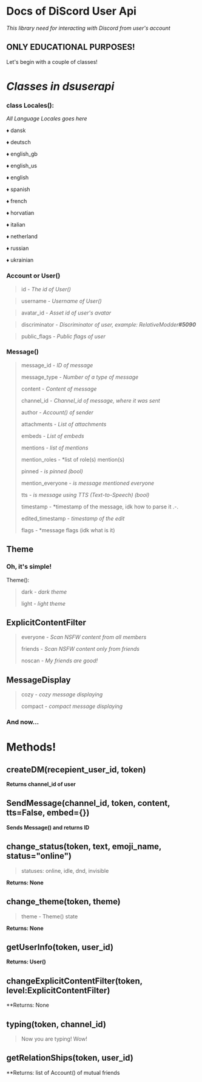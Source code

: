 # Docs of DiScord User Api

*This library need for interacting with Discord from user's account*

## ONLY EDUCATIONAL PURPOSES!

Let's begin with a couple of classes!


# *Classes in dsuserapi*


### class Locales():

_All Language Locales goes here_

♦ dansk

♦ deutsch

♦ english_gb

♦ english_us

♦ english

♦ spanish

♦ french

♦ horvatian

♦ italian

♦ netherland

♦ russian

♦ ukrainian


### Account or User()

>  id - *The id of User()*
  
>  username - *Username of User()*
  
>  avatar_id - *Asset id of user's avatar*
  
>  discriminator - *Discriminator of user, example: RelativeModder<b>#5090</b>*
  
>  public_flags - *Public flags of user*

### Message()

> message_id - *ID of message*
> 
> message_type - *Number of a type of message*
> 
> content - *Content of message*
> 
> channel_id - *Channel_id of message, where it was sent*
> 
> author - *Account() of sender*
> 
> attachments - *List of attachments*
> 
> embeds - *List of embeds*
> 
> mentions - *list of mentions*
> 
> mention_roles - *list of role(s) mention(s)
> 
> pinned - *is pinned (bool)*
> 
> mention_everyone - *is message mentioned everyone*
> 
> tts - *is message using TTS (Text-to-Speech) (bool)*
> 
> timestamp - *timestamp of the message, idk how to parse it .-.
> 
> edited_timestamp - *timestamp of the edit*
> 
> flags - *message flags (idk what is it)


## Theme

### Oh, it's simple!

Theme():

>dark - *dark theme*
>
>light - *light theme*
>


## ExplicitContentFilter

>everyone - *Scan NSFW content from all members*
>
>friends - *Scan NSFW content only from friends*
>
>noscan - *My friends are good!*
>

## MessageDisplay

>cozy - *cozy message displaying*
>
>compact - *compact message displaying*
>

### And now...

# Methods!

## createDM(recepient_user_id, token)

**Returns channel_id of user**

## SendMessage(channel_id, token, content, tts=False, embed={})

**Sends Message() and returns ID**

## change_status(token, text, emoji_name, status="online")

>statuses: online, idle, dnd, invisible
>
**Returns: None**

## change_theme(token, theme)

>theme - Theme() state
>
**Returns: None**

## getUserInfo(token, user_id)

**Returns: User()**

## changeExplicitContentFilter(token, level:ExplicitContentFilter)

**Returns: None

## typing(token, channel_id)

>Now you are typing! Wow!
>

## getRelationShips(token, user_id)

**Returns: list of Account() of mutual friends


## 
